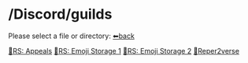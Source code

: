 # /Discord/guilds
Please select a file or directory:
[⬅back](https://reper2.github.io/Downloadable-Files/md/Discord/discord)

[📁RS: Appeals](https://reper2.github.io/Downloadable-Files/md/Discord/guilds/RS-Appeals)
[📁RS: Emoji Storage 1](reper2.github.io/Downloadable-Files/md/Discord/guilds/RS%20Emoji%20Storage%201)
[📁RS: Emoji Storage 2]()
[📁Reper2verse]()
